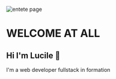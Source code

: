 ![entete page]( enteteREADME.avi"entetepage")


# **WELCOME AT ALL**
## Hi I'm Lucile 👋
I'm a web developer fullstack in formation





